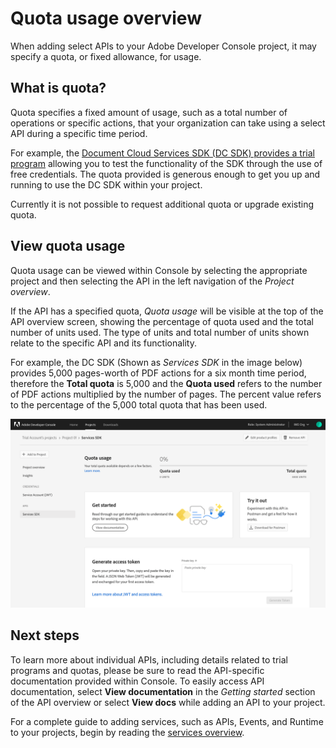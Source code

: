 # Quota usage overview

When adding select APIs to your Adobe Developer Console project, it may specify a quota, or fixed allowance, for usage. 

## What is quota?

Quota specifies a fixed amount of usage, such as a total number of operations or specific actions, that your organization can take using a select API during a specific time period.

For example, the [Document Cloud Services SDK (DC SDK) provides a trial program](https://www.adobe.io/apis/documentcloud/dcsdk/docs.html?view=services) allowing you to test the functionality of the SDK through the use of free credentials. The quota provided is generous enough to get you up and running to use the DC SDK within your project.

<InlineAlert slots="text"/>

Currently it is not possible to request additional quota or upgrade existing quota.

## View quota usage

Quota usage can be viewed within Console by selecting the appropriate project and then selecting the API in the left navigation of the *Project overview*. 

If the API has a specified quota, *Quota usage* will be visible at the top of the API overview screen, showing the percentage of quota used and the total number of units used. The type of units and total number of units shown relate to the specific API and its functionality.

For example, the DC SDK (Shown as *Services SDK* in the image below) provides 5,000 pages-worth of PDF actions for a six month time period, therefore the **Total quota** is 5,000 and the **Quota used** refers to the number of PDF actions multiplied by the number of pages. The percent value refers to the percentage of the 5,000 total quota that has been used.

![Quota and Usage](../images/quota-usage.png)

## Next steps

To learn more about individual APIs, including details related to trial programs and quotas, please be sure to read the API-specific documentation provided within Console. To easily access API documentation, select **View documentation** in the *Getting started* section of the API overview or select **View docs** while adding an API to your project.

For a complete guide to adding services, such as APIs, Events, and Runtime to your projects, begin by reading the [services overview](services/index.md).



